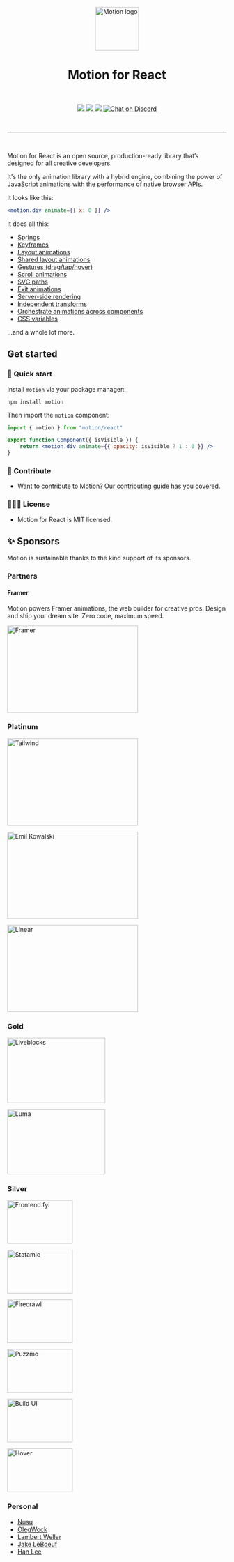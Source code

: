 <p align="center">
  <img width="100" height="100" alt="Motion logo" src="https://user-images.githubusercontent.com/7850794/164965523-3eced4c4-6020-467e-acde-f11b7900ad62.png" />
</p>
<h1 align="center">Motion for React</h1>

<br>

<p align="center">
  <a href="https://www.npmjs.com/package/framer-motion" target="_blank">
    <img src="https://img.shields.io/npm/v/framer-motion.svg?style=flat-square" />
  </a>
  <a href="https://www.npmjs.com/package/framer-motion" target="_blank">
  <img src="https://img.shields.io/npm/dm/framer-motion.svg?style=flat-square" />
  </a>
  <a href="https://twitter.com/motiondotdev" target="_blank">
  <img src="https://img.shields.io/twitter/follow/framer.svg?style=social&label=Follow"  />
  </a>
  <a href="https://discord.gg/DfkSpYe" target="_blank">
  <img src="https://img.shields.io/discord/308323056592486420.svg?logo=discord&logoColor=white" alt="Chat on Discord">
  </a>
</p>

<br>
<hr>
<br>

Motion for React is an open source, production-ready library that’s designed for all creative developers.

It's the only animation library with a hybrid engine, combining the power of JavaScript animations with the performance of native browser APIs.

It looks like this:

```jsx
<motion.div animate={{ x: 0 }} />
```

It does all this:

-   [Springs](https://motion.dev/docs/react-transitions#spring)
-   [Keyframes](https://motion.dev/docs/react-animation#keyframes)
-   [Layout animations](https://motion.dev/docs/react-layout-animations)
-   [Shared layout animations](https://motion.dev/docs/react-layout-animations#shared-layout-animations)
-   [Gestures (drag/tap/hover)](https://motion.dev/docs/react-gestures)
-   [Scroll animations](https://motion.dev/docs/react-scroll-animations)
-   [SVG paths](https://motion.dev/docs/react-animation#svg-line-drawing)
-   [Exit animations](https://motion.dev/docs/react-animation#exit-animations)
-   [Server-side rendering](https://motion.dev/docs/react-motion-component#server-side-rendering)
-   [Independent transforms](https://motion.dev/docs/react-motion-component#style)
-   [Orchestrate animations across components](https://motion.dev/docs/react-animation#orchestration)
-   [CSS variables](https://motion.dev/docs/react-animation#css-variables)

...and a whole lot more.

## Get started

### 🐇 Quick start

Install `motion` via your package manager:

```
npm install motion
```

Then import the `motion` component:

```jsx
import { motion } from "motion/react"

export function Component({ isVisible }) {
    return <motion.div animate={{ opacity: isVisible ? 1 : 0 }} />
}
```

### 💎 Contribute

-   Want to contribute to Motion? Our [contributing guide](https://github.com/framer/motion/blob/master/CONTRIBUTING.md) has you covered.

### 👩🏻‍⚖️ License

-   Motion for React is MIT licensed.

## ✨ Sponsors

Motion is sustainable thanks to the kind support of its sponsors.

### Partners

#### Framer

Motion powers Framer animations, the web builder for creative pros. Design and ship your dream site. Zero code, maximum speed.

<a href="https://www.framer.com?utm_source=motion-readme">
  <img alt="Framer" src="https://github.com/user-attachments/assets/0404c7a1-c29d-4785-89ae-aae315f3c759" width="300px" height="200px">
</a>

### Platinum

<a href="https://tailwindcss.com"><img alt="Tailwind" src="https://github.com/user-attachments/assets/c0496f09-b8ee-4bc4-85ab-83a071bbbdec" width="300px" height="200px"></a>

<a href="https://emilkowal.ski"><img alt="Emil Kowalski" src="https://github.com/user-attachments/assets/29f56b1a-37fb-4695-a6a6-151f6c24864f" width="300px" height="200px"></a>

<a href="https://linear.app"><img alt="Linear" src="https://github.com/user-attachments/assets/a93710bb-d8ed-40e3-b0fb-1c5b3e2b16bb" width="300px" height="200px"></a>

### Gold

<a href="https://liveblocks.io"><img alt="Liveblocks" src="https://github.com/user-attachments/assets/31436a47-951e-4eab-9a68-bdd54ccf9444" width="225px" height="150px"></a>

<a href="https://lu.ma"><img alt="Luma" src="https://github.com/user-attachments/assets/4fae0c9d-de0f-4042-9cd6-e07885d028a9" width="225px" height="150px"></a>

### Silver

<a href="https://www.frontend.fyi/?utm_source=motion"><img alt="Frontend.fyi" src="https://github.com/user-attachments/assets/07d23aa5-69db-44a0-849d-90177e6fc817" width="150px" height="100px"></a>

<a href="https://statamic.com"><img alt="Statamic" src="https://github.com/user-attachments/assets/5d28f090-bdd9-4b31-b134-fb2b94ca636f" width="150px" height="100px"></a>

<a href="https://firecrawl.dev"><img alt="Firecrawl" src="https://github.com/user-attachments/assets/cba90e54-1329-4353-8fba-85beef4d2ee9" width="150px" height="100px"></a>

<a href="https://puzzmo.com"><img alt="Puzzmo" src="https://github.com/user-attachments/assets/aa2d5586-e5e2-43b9-8446-db456e4b0758" width="150px" height="100px"></a>

<a href="https://buildui.com"><img alt="Build UI" src="https://github.com/user-attachments/assets/024bfcd5-50e8-4b3d-a115-d5c6d6030d1c" width="150px" height="100px"></a>

<a href="https://hover.dev"><img alt="Hover" src="https://github.com/user-attachments/assets/4715b555-d2ac-4cb7-9f35-d36d708827b3" width="150px" height="100px"></a>

### Personal

-   [Nusu](https://x.com/nusualabuga)
-   [OlegWock](https://sinja.io)
-   [Lambert Weller](https://github.com/l-mbert)
-   [Jake LeBoeuf](https://jklb.wf)
-   [Han Lee](https://github.com/hahnlee)
